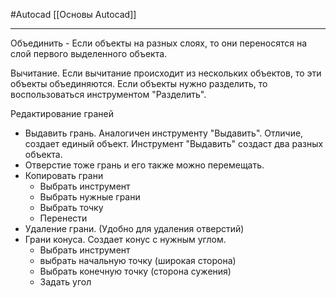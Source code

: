 #Autocad 
[[Основы Autocad]]
___________
Объединить - Если объекты на разных слоях, то они переносятся на слой первого выделенного объекта.

Вычитание. Если вычитание происходит из нескольких объектов, то эти объекты объединяются. Если объекты нужно разделить, то воспользоваться инструментом "Разделить".

Редактирование граней
- Выдавить грань. Аналогичен инструменту "Выдавить". Отличие, создает единый объект. Инструмент "Выдавить" создаст два разных объекта.
- Отверстие тоже грань и его также можно перемещать.
- Копировать грани
	- Выбрать инструмент
	- Выбрать нужные грани
	- Выбрать точку
	- Перенести
- Удаление грани. (Удобно для удаления отверстий)
- Грани конуса. Создает конус с нужным углом.
	- Выбрать инструмент
	- выбрать начальную точку (широкая сторона)
	- Выбрать конечную точку (сторона сужения)
	- Задать угол